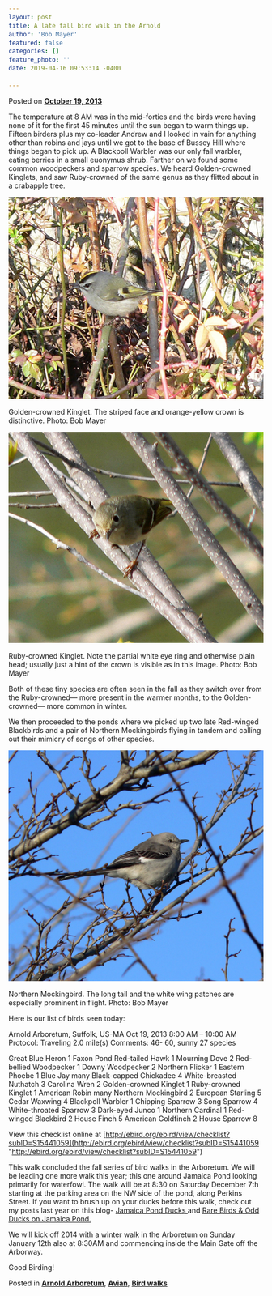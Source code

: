 ```yaml
---
layout: post
title: A late fall bird walk in the Arnold
author: 'Bob Mayer'
featured: false
categories: []
feature_photo: ''
date: 2019-04-16 09:53:14 -0400

---
```

Posted on [**October 19, 2013**](https://web.archive.org/web/20171113131621/http://www.arbotopia.com/a-late-fall-bird-walk-in-the-arnold/ "8:44 pm")

The temperature at 8 AM was in the mid-forties and the birds were having none of it for the first 45 minutes until the sun began to warm things up. Fifteen birders plus my co-leader Andrew and I looked in vain for anything other than robins and jays until we got to the base of Bussey Hill where things began to pick up. A Blackpoll Warbler was our only fall warbler, eating berries in a small euonymus shrub. Farther on we found some common woodpeckers and sparrow species. We heard Golden-crowned Kinglets, and saw Ruby-crowned of the same genus as they flitted about in a crabapple tree.

![](/images/P1220255.jpg)

Golden-crowned Kinglet. The striped face and orange-yellow crown is distinctive.
Photo: Bob Mayer

![](/images/P1290858-1.jpg)

Ruby-crowned Kinglet. Note the partial white eye ring and otherwise plain head; usually just a hint of the crown is visible as in this image.
Photo: Bob Mayer

Both of these tiny species are often seen in the fall as they switch over from the Ruby-crowned— more present in the warmer months, to the Golden-crowned— more common in winter.

We then proceeded to the ponds where we picked up two late Red-winged Blackbirds and a pair of Northern Mockingbirds flying in tandem and calling out their mimicry of songs of other species.

![](/images/P1010244.jpg)

Northern Mockingbird. The long tail and the white wing patches are especially prominent in flight.
Photo: Bob Mayer

Here is our list of birds seen today:

Arnold Arboretum, Suffolk, US-MA
Oct 19, 2013 8:00 AM – 10:00 AM
Protocol: Traveling
2\.0 mile(s)
Comments: 46- 60, sunny
27 species

Great Blue Heron 1 Faxon Pond
Red-tailed Hawk 1
Mourning Dove 2
Red-bellied Woodpecker 1
Downy Woodpecker 2
Northern Flicker 1
Eastern Phoebe 1
Blue Jay many
Black-capped Chickadee 4
White-breasted Nuthatch 3
Carolina Wren 2
Golden-crowned Kinglet 1
Ruby-crowned Kinglet 1
American Robin many
Northern Mockingbird 2
European Starling 5
Cedar Waxwing 4
Blackpoll Warbler 1
Chipping Sparrow 3
Song Sparrow 4
White-throated Sparrow 3
Dark-eyed Junco 1
Northern Cardinal 1
Red-winged Blackbird 2
House Finch 5
American Goldfinch 2
House Sparrow 8

View this checklist online at [http://ebird.org/ebird/view/checklist?subID=S15441059](http://ebird.org/ebird/view/checklist?subID=S15441059 "http://ebird.org/ebird/view/checklist?subID=S15441059")

This walk concluded the fall series of bird walks in the Arboretum. We will be leading one more walk this year; this one around Jamaica Pond looking primarily for waterfowl. The walk will be at 8:30 on Saturday December 7th starting at the parking area on the NW side of the pond, along Perkins Street. If you want to brush up on your ducks before this walk, check out my posts last year on this blog- [Jamaica Pond Ducks ](https://www.arbotopia.com/2013/01/25/jamaica-pond-ducks.html "Jamaica Pond Ducks")and [Rare Birds & Odd Ducks on Jamaica Pond.](https://www.arbotopia.com/2013/03/08/rare-birds-odd-ducks-at-jamaica-pond.html "Rare Birds & Odd Ducks on Jamaica Pond")

We will kick off 2014 with a winter walk in the Arboretum on Sunday January 12th also at 8:30AM and commencing inside the Main Gate off the Arborway.

Good Birding!

Posted in [**Arnold Arboretum**](https://web.archive.org/web/20171113131621/http://www.arbotopia.com/category/arboretum/), [**Avian**](https://web.archive.org/web/20171113131621/http://www.arbotopia.com/category/avian/), [**Bird walks**](https://web.archive.org/web/20171113131621/http://www.arbotopia.com/category/bird-walks/)
